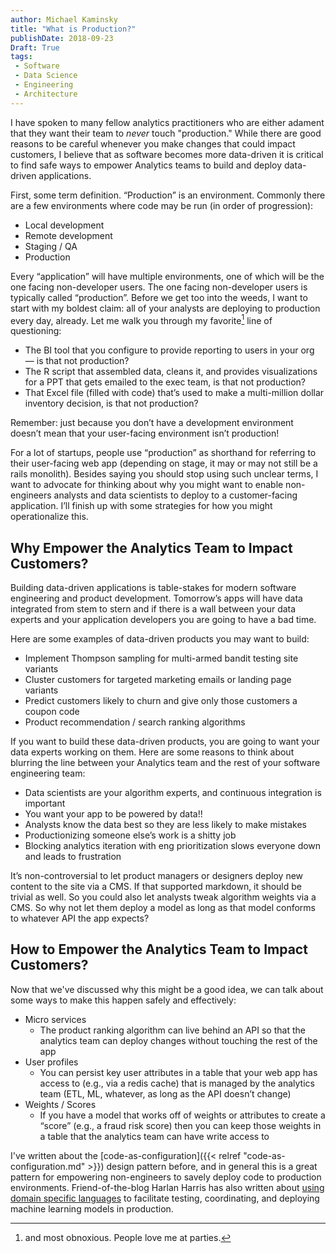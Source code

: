 ```yaml
---
author: Michael Kaminsky
title: "What is Production?"
publishDate: 2018-09-23
Draft: True
tags: 
 - Software
 - Data Science
 - Engineering
 - Architecture
---
```


I have spoken to many fellow analytics practitioners who are either adament that they want their team to *never* touch "production." While there are good reasons to be careful whenever you make changes that could impact customers, I believe that as software becomes more data-driven it is critical to find safe ways to empower Analytics teams to build and deploy data-driven applications.

<!--more-->

First, some term definition. “Production” is an environment. Commonly there are a few environments where code may be run (in order of progression):

* Local development
* Remote development
* Staging / QA
* Production

Every “application” will have multiple environments, one of which will be the one facing non-developer users. The one facing non-developer users is typically called “production”. Before we get too into the weeds, I want to start with my boldest claim: all of your analysts are deploying to production every day, already. Let me walk you through my favorite[^1] line of questioning:

* The BI tool that you configure to provide reporting to users in your org — is that not production?
* The R script that assembled data, cleans it, and provides visualizations for a PPT that gets emailed to the exec team, is that not production?
* That Excel file (filled with code) that’s used to make a multi-million dollar inventory decision, is that not production?

Remember: just because you don’t have a development environment doesn’t mean that your user-facing environment isn’t production!

For a lot of startups, people use “production” as shorthand for referring to their user-facing web app (depending on stage, it may or may not still be a rails monolith). Besides saying you should stop using such unclear terms, I want to advocate for thinking about  why you might want to enable non-engineers analysts and data scientists to deploy to a customer-facing application. I’ll finish up with some strategies for how you might operationalize this. 

## Why Empower the Analytics Team to Impact Customers?

Building data-driven applications is table-stakes for modern software engineering and product development. Tomorrow’s apps will have data integrated from stem to stern and if there is a wall between your data experts and your application developers you are going to have a bad time. 

Here are some examples of data-driven products you may want to build:

* Implement Thompson sampling for multi-armed bandit testing site variants
* Cluster customers for targeted marketing emails or landing page variants
* Predict customers likely to churn and give only those customers a coupon code
* Product recommendation / search ranking algorithms

If you want to build these data-driven products, you are going to want your data experts working on them. Here are some reasons to think about blurring the line between your Analytics team and the rest of your software engineering team:

* Data scientists are your algorithm experts, and continuous integration is important 
* You want your app to be powered by data!!
* Analysts know the data best so they are less likely to make mistakes
* Productionizing someone else’s work is a shitty job
* Blocking analytics iteration with eng prioritization slows everyone down and leads to frustration

It’s non-controversial to let product managers or designers deploy new content to the site via a CMS. If that supported markdown, it should be trivial as well. So you could also let analysts tweak algorithm weights via a CMS. So why not let them deploy a model as long as that model conforms to whatever API the app expects?

## How to Empower the Analytics Team to Impact Customers?

Now that we've discussed why this might be a good idea, we can talk about some ways to make this happen safely and effectively:

* Micro services
  * The product ranking algorithm can live behind an API so that the analytics team can deploy changes without touching the rest of the app
* User profiles
  * You can persist key user attributes in a table that your web app has access to (e.g., via a redis cache) that is managed by the analytics team (ETL, ML, whatever, as long as the API doesn’t change)
* Weights / Scores
  * If you have a model that works off of weights or attributes to create a “score” (e.g., a fraud risk score) then you can keep those weights in a table that the analytics team can have write access to

I've written about the [code-as-configuration]({{< relref "code-as-configuration.md" >}}) design pattern before, and in general this is a great pattern for empowering non-engineers to savely deploy code to production environments. Friend-of-the-blog Harlan Harris has also written about [using domain specific languages](http://proceedings.mlr.press/v82/harris18a/harris18a.pdf) to facilitate testing, coordinating, and deploying machine learning models in production.

[^1]: and most obnoxious. People love me at parties.
